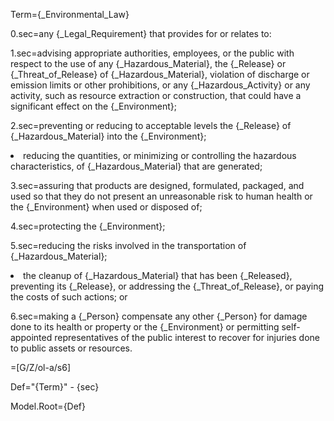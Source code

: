 Term={_Environmental_Law}

0.sec=any {_Legal_Requirement} that provides for or relates to:

1.sec=advising appropriate authorities, employees, or the public with respect to the use of any {_Hazardous_Material}, the {_Release} or {_Threat_of_Release} of {_Hazardous_Material}, violation of discharge or emission limits or other prohibitions, or any {_Hazardous_Activity} or any activity, such as resource extraction or construction, that could have a significant effect on the {_Environment};

2.sec=preventing or reducing to acceptable levels the {_Release} of {_Hazardous_Material} into the {_Environment};<li>reducing the quantities, or minimizing or controlling the hazardous characteristics, of {_Hazardous_Material} that are generated;

3.sec=assuring that products are designed, formulated, packaged, and used so that they do not present an unreasonable risk to human health or the {_Environment} when used or disposed of;

4.sec=protecting the {_Environment};

5.sec=reducing the risks involved in the transportation of {_Hazardous_Material};<li>the cleanup of {_Hazardous_Material} that has been {_Released}, preventing its {_Release}, or addressing the {_Threat_of_Release}, or paying the costs of such actions; or

6.sec=making a {_Person} compensate any other {_Person} for damage done to its health or property or the {_Environment} or permitting self-appointed representatives of the public interest to recover for injuries done to public assets or resources.

=[G/Z/ol-a/s6]


Def="{Term}" - {sec}

Model.Root={Def}
